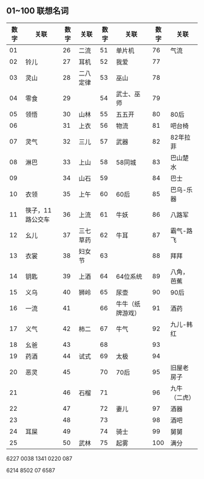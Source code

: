 ## 01~100 联想名词

| 数字 | 关联             | 数字 | 关联     | 数字 | 关联             | 数字 | 关联         |
| ---- | ---------------- | ---- | -------- | ---- | ---------------- | ---- | ------------ |
| 01   |                  | 26   | 二流     | 51   | 单片机           | 76   | 气流         |
| 02   | 铃儿             | 27   | 耳机     | 52   | 我爱             | 77   |              |
| 03   | 灵山             | 28   | 二八定律 | 53   | 巫山             | 78   |              |
| 04   | 零食             | 29   |          | 54   | 武士、巫师       | 79   |              |
| 05   | 领悟             | 30   | 山林     | 55   | 五五开           | 80   | 80后         |
| 06   |                  | 31   | 上衣     | 56   | 物流             | 81   | 吧台椅       |
| 07   | 灵气             | 32   | 三儿     | 57   | 武器             | 82   | 82年拉菲     |
| 08   | 淋巴             | 33   | 上山     | 58   | 58同城           | 83   | 巴山楚水     |
| 09   |                  | 34   | 山石     | 59   |                  | 84   | 巴士         |
| 10   | 衣领             | 35   | 上午     | 60   | 60后             | 85   | 巴乌-乐器    |
| 11   | 筷子，11路公交车 | 36   | 上流     | 61   | 牛妖             | 86   | 八路军       |
| 12   | 幺儿             | 37   | 三七草药 | 62   | 牛耳             | 87   | 霸气-路飞    |
| 13   | 衣裳             | 38   | 妇女节   | 63   |                  | 88   | 拜拜         |
| 14   | 钥匙             | 39   | 上酒     | 64   | 64位系统         | 89   | 八角，芭蕉   |
| 15   | 义乌             | 40   | 狮岭     | 65   | 尿壶             | 90   | 90后         |
| 16   | 一流             | 41   |          | 66   | 牛牛（纸牌游戏） | 91   | 酒药         |
| 17   | 义气             | 42   | 柿二     | 67   | 牛气             | 92   | 九儿-韩红    |
| 18   | 幺爸             | 43   |          | 68   |                  | 93   |              |
| 19   | 药酒             | 44   | 试式     | 69   | 太极             | 94   |              |
| 20   | 恶灵             | 45   |          | 70   | 70后             | 95   | 旧屋老房子   |
| 21   |                  | 46   | 石榴     | 71   |                  | 96   | 九牛（二虎） |
| 22   |                  | 47   |          | 72   | 妻儿             | 97   | 酒器         |
| 23   |                  | 48   |          | 73   |                  | 98   | 酒吧         |
| 24   | 耳屎             | 49   |          | 74   | 骑士             | 99   | 舅舅         |
| 25   |                  | 50   | 武林     | 75   | 起雾             | 100  | 满分         |



6227 0038 1341 0220 087

6214 8502 07 6587